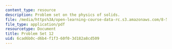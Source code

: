 ```yaml
---
content_type: resource
description: Problem set on the physics of solids.
file: /media/https%3A/open-learning-course-data-rc.s3.amazonaws.com/8-512-theory-of-solids-ii-spring-2009/6cad6b0cd6b4f1f360f03d182a8cd509_MIT8_512s09_pset12.pdf
file_type: application/pdf
resourcetype: Document
title: Problem Set 12
uid: 6cad6b0c-d6b4-f1f3-60f0-3d182a8cd509
---
```

